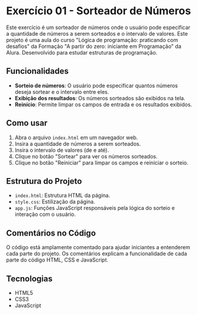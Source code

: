 # Exercício 01 - Sorteador de Números

Este exercício é um sorteador de números onde o usuário pode especificar a quantidade de números a serem sorteados e o intervalo de valores. 
Este projeto é uma aula do curso "Lógica de programação: praticando com desafios" da Formação "A partir do zero: iniciante em Programação" da Alura. Desenvolvido para estudar estruturas de programação.

## Funcionalidades

- **Sorteio de números**: O usuário pode especificar quantos números deseja sortear e o intervalo entre eles.
- **Exibição dos resultados**: Os números sorteados são exibidos na tela.
- **Reinício**: Permite limpar os campos de entrada e os resultados exibidos.

## Como usar

1. Abra o arquivo `index.html` em um navegador web.
2. Insira a quantidade de números a serem sorteados.
3. Insira o intervalo de valores (de e até).
4. Clique no botão "Sortear" para ver os números sorteados.
5. Clique no botão "Reiniciar" para limpar os campos e reiniciar o sorteio.

## Estrutura do Projeto

- `index.html`: Estrutura HTML da página.
- `style.css`: Estilização da página.
- `app.js`: Funções JavaScript responsáveis pela lógica do sorteio e interação com o usuário.

## Comentários no Código

O código está amplamente comentado para ajudar iniciantes a entenderem cada parte do projeto. Os comentários explicam a funcionalidade de cada parte do código HTML, CSS e JavaScript.

## Tecnologias

- HTML5
- CSS3
- JavaScript


